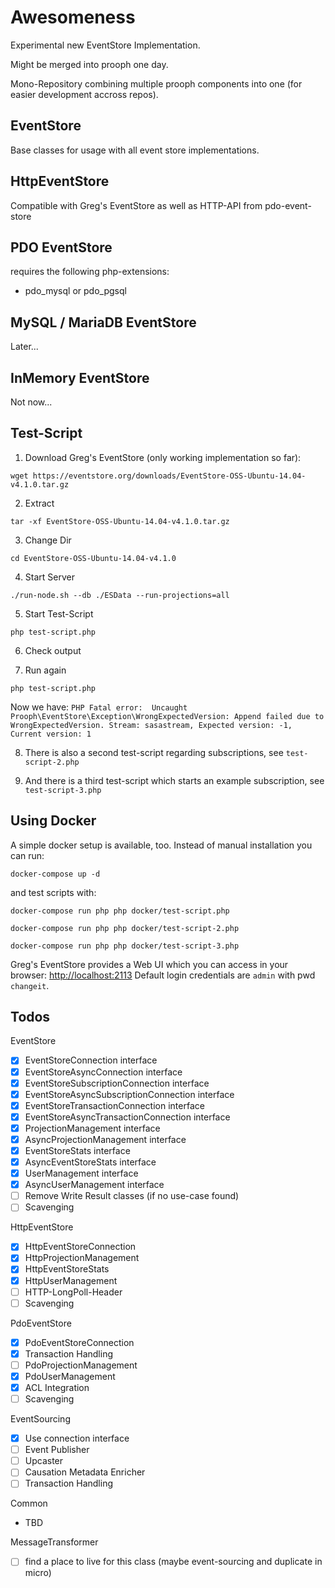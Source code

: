 # Awesomeness

Experimental new EventStore Implementation.

Might be merged into prooph one day.

Mono-Repository combining multiple prooph components into one (for easier development accross repos).

## EventStore

Base classes for usage with all event store implementations.

## HttpEventStore

Compatible with Greg's EventStore as well as HTTP-API from pdo-event-store

## PDO EventStore

requires the following php-extensions:

- pdo_mysql or pdo_pgsql

## MySQL / MariaDB EventStore

Later...

## InMemory EventStore

Not now...

## Test-Script

1) Download Greg's EventStore (only working implementation so far):

`wget https://eventstore.org/downloads/EventStore-OSS-Ubuntu-14.04-v4.1.0.tar.gz`

2) Extract

`tar -xf EventStore-OSS-Ubuntu-14.04-v4.1.0.tar.gz`

3) Change Dir

`cd EventStore-OSS-Ubuntu-14.04-v4.1.0`

4) Start Server

`./run-node.sh --db ./ESData --run-projections=all`

5) Start Test-Script

`php test-script.php`

6) Check output

7) Run again

`php test-script.php`

Now we have: `PHP Fatal error:  Uncaught Prooph\EventStore\Exception\WrongExpectedVersion: Append failed due to WrongExpectedVersion. Stream: sasastream, Expected version: -1, Current version: 1`

8) There is also a second test-script regarding subscriptions, see `test-script-2.php`

9) And there is a third test-script which starts an example subscription, see  `test-script-3.php`

## Using Docker

A simple docker setup is available, too. Instead of manual installation you can run:

`docker-compose up -d`

and test scripts with:

`docker-compose run php php docker/test-script.php`

`docker-compose run php php docker/test-script-2.php`

`docker-compose run php php docker/test-script-3.php`

Greg's EventStore provides a Web UI which you can access in your browser: [http://localhost:2113](http://localhost:2113)
Default login credentials are `admin` with pwd `changeit`.

## Todos

EventStore

- [x] EventStoreConnection interface
- [x] EventStoreAsyncConnection interface
- [x] EventStoreSubscriptionConnection interface
- [x] EventStoreAsyncSubscriptionConnection interface
- [x] EventStoreTransactionConnection interface
- [x] EventStoreAsyncTransactionConnection interface
- [x] ProjectionManagement interface
- [x] AsyncProjectionManagement interface
- [x] EventStoreStats interface
- [x] AsyncEventStoreStats interface
- [x] UserManagement interface
- [x] AsyncUserManagement interface
- [ ] Remove Write Result classes (if no use-case found)
- [ ] Scavenging

HttpEventStore

- [x] HttpEventStoreConnection
- [x] HttpProjectionManagement
- [x] HttpEventStoreStats
- [x] HttpUserManagement
- [ ] HTTP-LongPoll-Header
- [ ] Scavenging

PdoEventStore
- [x] PdoEventStoreConnection
- [x] Transaction Handling
- [ ] PdoProjectionManagement
- [x] PdoUserManagement
- [x] ACL Integration
- [ ] Scavenging

EventSourcing

- [x] Use connection interface
- [ ] Event Publisher
- [ ] Upcaster
- [ ] Causation Metadata Enricher
- [ ] Transaction Handling

Common

- TBD

MessageTransformer

- [ ] find a place to live for this class (maybe event-sourcing and duplicate in micro)
